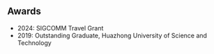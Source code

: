 ## Awards

<ul style="margin:0 0 5px;">
  <li>2024: SIGCOMM Travel Grant</li>
  <li>2019: Outstanding Graduate, Huazhong University of Science and Technology</li>
</ul>
